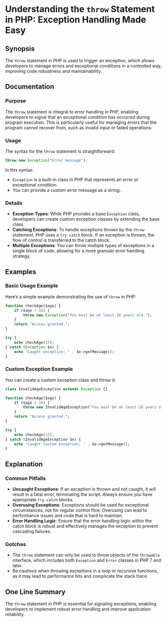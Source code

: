 <!--
Meta Description: # Understanding the `throw` Statement in PHP: Exception Handling Made Easy ## Synopsis The `throw` statement in PHP is used to trigger an exception, w...
Meta Keywords: exception, throw, php, error, exceptions
-->

# Understanding the `throw` Statement in PHP: Exception Handling Made Easy

## Synopsis
The `throw` statement in PHP is used to trigger an exception, which allows developers to manage errors and exceptional conditions in a controlled way, improving code robustness and maintainability.

## Documentation
### Purpose
The `throw` statement is integral to error handling in PHP, enabling developers to signal that an exceptional condition has occurred during program execution. This is particularly useful for managing errors that the program cannot recover from, such as invalid input or failed operations.

### Usage
The syntax for the `throw` statement is straightforward:

```php
throw new Exception("Error message");
```

In this syntax:
- `Exception` is a built-in class in PHP that represents an error or exceptional condition.
- You can provide a custom error message as a string.

### Details
- **Exception Types**: While PHP provides a base `Exception` class, developers can create custom exception classes by extending the base class.
- **Catching Exceptions**: To handle exceptions thrown by the `throw` statement, PHP uses a `try-catch` block. If an exception is thrown, the flow of control is transferred to the catch block.
- **Multiple Exceptions**: You can throw multiple types of exceptions in a single block of code, allowing for a more granular error handling strategy.

## Examples
### Basic Usage Example
Here’s a simple example demonstrating the use of `throw` in PHP:

```php
function checkAge($age) {
    if ($age < 18) {
        throw new Exception("You must be at least 18 years old.");
    }
    return "Access granted.";
}

try {
    echo checkAge(15);
} catch (Exception $e) {
    echo 'Caught exception: ' . $e->getMessage();
}
```

### Custom Exception Example
You can create a custom exception class and throw it:

```php
class InvalidAgeException extends Exception {}

function checkAge($age) {
    if ($age < 18) {
        throw new InvalidAgeException("You must be at least 18 years old.");
    }
    return "Access granted.";
}

try {
    echo checkAge(15);
} catch (InvalidAgeException $e) {
    echo 'Caught custom exception: ' . $e->getMessage();
}
```

## Explanation
### Common Pitfalls
- **Uncaught Exceptions**: If an exception is thrown and not caught, it will result in a fatal error, terminating the script. Always ensure you have appropriate `try-catch` blocks.
- **Overusing Exceptions**: Exceptions should be used for exceptional circumstances, not for regular control flow. Overusing can lead to performance issues and code that is hard to maintain.
- **Error Handling Logic**: Ensure that the error handling logic within the catch block is robust and effectively manages the exception to prevent cascading failures.

### Gotchas
- The `throw` statement can only be used to throw objects of the `Throwable` interface, which includes both `Exception` and `Error` classes in PHP 7 and later.
- Be cautious when throwing exceptions in a loop or recursive functions, as it may lead to performance hits and complicate the stack trace.

## One Line Summary
The `throw` statement in PHP is essential for signaling exceptions, enabling developers to implement robust error handling and improve application reliability.